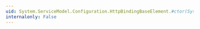 ```yaml
---
uid: System.ServiceModel.Configuration.HttpBindingBaseElement.#ctor(System.String)
internalonly: False
---
```


